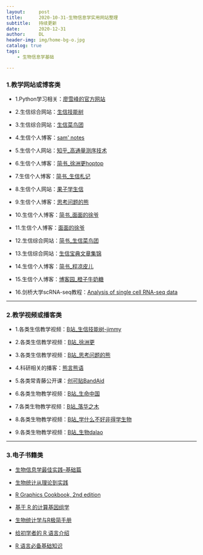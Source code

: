 ```yaml
---
layout:     post
title:      2020-10-31-生物信息学实用网站整理
subtitle:   持续更新
date:       2020-12-31
author:     DL
header-img: img/home-bg-o.jpg
catalog: true
tags:
    - 生物信息学基础

---
```


### 1.教学网站或博客类


- 1.Python学习相关：[廖雪峰的官方网站](http://genek.tv/)

- 2.生信综合网站：[生信技能树](http://www.biotrainee.com/)

- 3.生信综合网站：[生信菜鸟团](http://www.bio-info-trainee.com/)

- 4.生信个人博客：[sam' notes](https://qinqianshan.com/)

- 5.生信个人网站：[知乎_高通量测序技术](https://zhuanlan.zhihu.com/ngs-learning)

- 6.生信个人博客：[简书_徐洲更hoptop](https://www.jianshu.com/u/9ea40b5f607a)

- 7.生信个人博客：[简书_生信札记](https://www.jianshu.com/u/068665394ccf)

- 8.生信个人网站：[果子学生信](https://guoshipeng.com/)

- 9.生信个人博客：[思考问题的熊](https://kaopubear.top/blog/)

- 10.生信个人博客：[简书_面面的徐爷](https://www.jianshu.com/u/fe854ffa1f9e)

- 11.生信个人博客：[面面的徐爷](http://xuchunhui.top/)

- 12.生信综合网站：[简书_生信菜鸟团](https://www.jianshu.com/p/b6031cde6773)

- 13.生信综合网站：[生信宝典文章集锦](http://blog.genesino.com/)

- 14.生信个人博客：[简书_程凉皮儿](https://www.jianshu.com/u/e44c43de1627)

- 15.生信个人博客：[博客园_橙子牛奶糖](https://www.cnblogs.com/chenwenyan/)

- 16.剑桥大学scRNA-seq教程：[Analysis of single cell RNA-seq data](https://scrnaseq-course.cog.sanger.ac.uk/website/index.html)

---

### 2.教学视频或播客类

- 1.各类生信教学视频：[B站_生信技能树-jimmy](https://space.bilibili.com/338686099/)

- 2.各类生信教学视频：[B站_徐洲更](https://space.bilibili.com/249108235/)

- 3.各类生信教学视频：[B站_思考问题的熊](https://space.bilibili.com/293473627/)

- 4.科研相关的播客：[熊言熊语](https://podcast.kaopubear.top/)

- 5.各类常青藤公开课：[创可贴BandAid](https://space.bilibili.com/44573713/)

- 6.各类生物教学视频：[B站_生命中国](https://space.bilibili.com/19553447/)

- 7.各类生物教学视频：[B站_落华之木](https://space.bilibili.com/238191342/)

- 8.各类生物教学视频：[B站_学什么不好非得学生物](https://space.bilibili.com/396933332/)

- 9.各类生物教学视频：[B站_生物dalao](https://space.bilibili.com/199898430/)

---

### 3.电子书籍类

- [生物信息学最佳实践–基础篇](http://www.biotrainee.com/jmzeng/book/basic/)

- [生物统计从理论到实践](https://www.yuque.com/biotrainee/biostat)

- [R Graphics Cookbook, 2nd edition](https://r-graphics.org/)

- [基于 R 的计算基因组学](https://compgenomr.kaopubear.top/)

- [生物统计学与R极简手册](https://kaopubear.top/learnR/r_and_statistics_basic.html)

- [给初学者的 R 语言介绍](https://kaopubear.top/blog/2017-03-06-rintro2sibs/)

- [R 语言必备基础知识](https://kaopubear.top/blog/2018-12-11-rbasic/)
